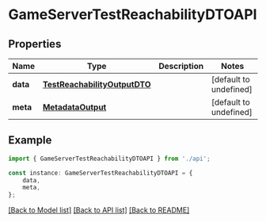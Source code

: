 # GameServerTestReachabilityDTOAPI


## Properties

Name | Type | Description | Notes
------------ | ------------- | ------------- | -------------
**data** | [**TestReachabilityOutputDTO**](TestReachabilityOutputDTO.md) |  | [default to undefined]
**meta** | [**MetadataOutput**](MetadataOutput.md) |  | [default to undefined]

## Example

```typescript
import { GameServerTestReachabilityDTOAPI } from './api';

const instance: GameServerTestReachabilityDTOAPI = {
    data,
    meta,
};
```

[[Back to Model list]](../README.md#documentation-for-models) [[Back to API list]](../README.md#documentation-for-api-endpoints) [[Back to README]](../README.md)
